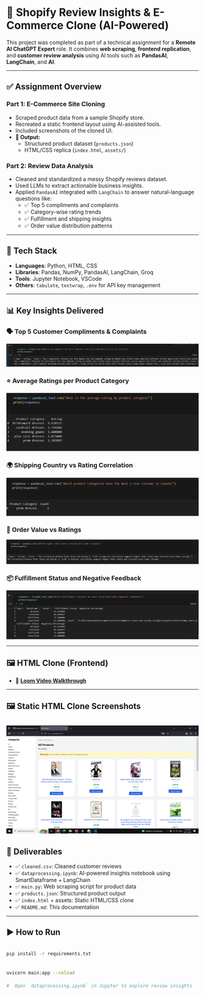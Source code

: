 

# 🧠 Shopify Review Insights & E-Commerce Clone (AI-Powered)

This project was completed as part of a technical assignment for a **Remote AI ChatGPT Expert** role. It combines **web scraping**, **frontend replication**, and **customer review analysis** using AI tools such as **PandasAI**, **LangChain**, and **AI**.

---

## ✅ Assignment Overview

### Part 1: E-Commerce Site Cloning  
- Scraped product data from a sample Shopify store.
- Recreated a static frontend layout using AI-assisted tools.
- Included screenshots of the cloned UI.
-  
  **🔹 Output:**  
  - Structured product dataset (`products.json`)  
  - HTML/CSS replica (`index.html`, `assets/`)  

### Part 2: Review Data Analysis  
- Cleaned and standardized a messy Shopify reviews dataset.
- Used LLMs to extract actionable business insights.
- Applied `PandasAI` integrated with `LangChain` to answer natural-language questions like:
  - ✅ Top 5 compliments and complaints  
  - ✅ Category-wise rating trends  
  - ✅ Fulfillment and shipping insights  
  - ✅ Order value distribution patterns  

---

## 🤖 Tech Stack

- **Languages**: Python, HTML, CSS
- **Libraries**: Pandas, NumPy, PandasAI, LangChain, Groq
- **Tools**: Jupyter Notebook, VSCode
- **Others**: `tabulate`, `textwrap`, `.env` for API key management

---

## 📊 Key Insights Delivered

### 🗣 Top 5 Customer Compliments & Complaints
![Top feedback](image-4.png)

### ⭐ Average Ratings per Product Category
![Category ratings](image.png)

### 🌍 Shipping Country vs Rating Correlation
![Shipping vs ratings](image-1.png)

### 💸 Order Value vs Ratings
![Order value vs ratings](image-2.png)

### 📦 Fulfillment Status and Negative Feedback
![Fulfillment status](image-3.png)

---

## 🖼 HTML Clone (Frontend)

- 🎥 **[Loom Video Walkthrough](https://www.loom.com/share/3b36982bbb38442192fb1a59bc9e96e2?sid=76d88748-bb43-40ea-acf1-fa3f7ea35a33)**

---
## 🖼 Static HTML Clone Screenshots

![!\[alt text\](image-5.png)](ecommerce_clone/screenshot/image-5.png)
---

## 📁 Deliverables

- ✅ `cleaned.csv`: Cleaned customer reviews
- ✅ `dataprocessing.ipynb`: AI-powered insights notebook using SmartDataframe + LangChain
- ✅ `main.py`: Web scraping script for product data
- ✅ `products.json`: Structured product output
- ✅ `index.html` + assets: Static HTML/CSS clone
- ✅ `README.md`: This documentation

---

## ▶️ How to Run

```bash

pip install -r requirements.txt


uvicorn main:app --reload

#  Open `dataprocessing.ipynb` in Jupyter to explore review insights
